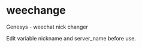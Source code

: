 weechange
=========

Genesys - weechat nick changer

Edit variable nickname and server_name before use.
